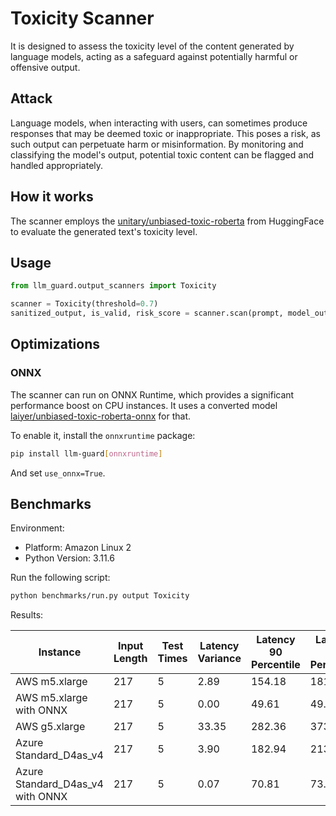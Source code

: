 # Toxicity Scanner

It is designed to assess the toxicity level of the content generated by language models, acting as a safeguard against
potentially harmful or offensive output.

## Attack

Language models, when interacting with users, can sometimes produce responses that may be deemed toxic or inappropriate.
This poses a risk, as such output can perpetuate harm or misinformation. By monitoring and classifying the model's
output, potential toxic content can be flagged and handled appropriately.

## How it works

The scanner employs the [unitary/unbiased-toxic-roberta](https://huggingface.co/unitary/unbiased-toxic-roberta) from
HuggingFace to evaluate the generated text's toxicity level.

## Usage

```python
from llm_guard.output_scanners import Toxicity

scanner = Toxicity(threshold=0.7)
sanitized_output, is_valid, risk_score = scanner.scan(prompt, model_output)
```

## Optimizations

### ONNX

The scanner can run on ONNX Runtime, which provides a significant performance boost on CPU instances. It uses a
converted model [laiyer/unbiased-toxic-roberta-onnx](https://huggingface.co/laiyer/unbiased-toxic-roberta-onnx) for
that.

To enable it, install the `onnxruntime` package:

```sh
pip install llm-guard[onnxruntime]
```

And set `use_onnx=True`.

## Benchmarks

Environment:

- Platform: Amazon Linux 2
- Python Version: 3.11.6

Run the following script:

```sh
python benchmarks/run.py output Toxicity
```

Results:

| Instance                         | Input Length | Test Times | Latency Variance | Latency 90 Percentile | Latency 95 Percentile | Latency 99 Percentile | Average Latency (ms) | QPS     |
|----------------------------------|--------------|------------|------------------|-----------------------|-----------------------|-----------------------|----------------------|---------|
| AWS m5.xlarge                    | 217          | 5          | 2.89             | 154.18                | 181.05                | 202.55                | 100.40               | 2161.43 |
| AWS m5.xlarge with ONNX          | 217          | 5          | 0.00             | 49.61                 | 49.98                 | 50.28                 | 48.77                | 4449.47 |
| AWS g5.xlarge                    | 217          | 5          | 33.35            | 282.36                | 373.59                | 446.56                | 99.57                | 2179.37 |
| Azure Standard_D4as_v4           | 217          | 5          | 3.90             | 182.94                | 213.16                | 237.33                | 118.62               | 1829.38 |
| Azure Standard_D4as_v4 with ONNX | 217          | 5          | 0.07             | 70.81                 | 73.93                 | 76.43                 | 61.40                | 3534.14 |
